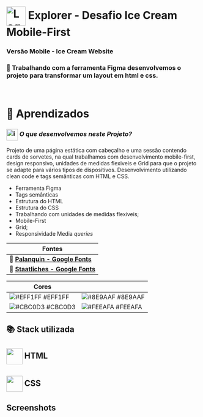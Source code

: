 # <img src="https://imgur.com/X4HdxWx.png"  width="50px" align="center" alt="Logo Explorer em formato de Hexagono Azul com detalhes azul claro"> Explorer - Desafio Ice Cream Mobile-First

### **Versão Mobile - Ice Cream Website**

### 📌 Trabalhando com a ferramenta Figma desenvolvemos o projeto para transformar um layout em html e css.

# <br>:book: Aprendizados

### <img src="https://imgur.com/VhTBbHg.png" alt="imagem de um notebook" align="center" width="30px"> _**O que desenvolvemos neste Projeto?**_

Projeto de uma página estática com cabeçalho e uma sessão contendo cards de sorvetes, na qual trabalhamos com desenvolvimento mobile-first, design responsivo, unidades de medidas flexiveis e Grid para que o projeto se adapte para vários tipos de dispositivos. Desenvolvimento utilizando clean code e tags semânticas com HTML e CSS.

- Ferramenta Figma
- Tags semânticas
- Estrutura do HTML
- Estrutura do CSS
- Trabalhando com unidades de medidas flexiveis;
- Mobile-First
- Grid;
- Responsividade Media *queries*

| **Fontes** |
| ----------------- | 
| 🔗 **[Palanquin - Google Fonts](https://fonts.google.com/specimen/Palanquin?query=palan)** |
| 🔗 **[Staatliches - Google Fonts](https://fonts.google.com/specimen/Staatliches?query=staa)** |
    

  | **Cores**               |                                                 |
| ----------------- | ---------------------------------------------------------------- |
| ![#EFF1FF](http://via.placeholder.com/12/EFF1FF?text=+) #EFF1FF | ![#8E9AAF](http://via.placeholder.com/12/8E9AAF?text=+) #8E9AAF |
| ![#CBC0D3](http://via.placeholder.com/12/CBC0D3?text=+) #CBC0D3  | ![#FEEAFA](http://via.placeholder.com/12/FEEAFA?text=+) #FEEAFA  | ![#CBC0D3](http://via.placeholder.com/12/CBC0D3?text=+) #CBC0D3 |


## 📚 Stack utilizada

## <img src="https://imgur.com/JvOmHZg.png" width="42px" align="center">  **HTML**
## <img src="https://imgur.com/dsdsHjr.png" width="42px" align="center">  **CSS**


## Screenshots

<img src="">
